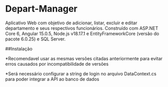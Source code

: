 # Depart-Manager

Aplicativo Web com objetivo de adicionar, listar, excluir e editar departamento e seus respectivos funcionários.
Construído com ASP.NET Core 6, Angular 15.0.5, Node.js v18.17.1 e EntityFrameworkCore (versão do pacote 6.0.25) e SQL Server.

##Instalação

*Recomendavel usar as mesmas versões citadas anteriormente para evitar erros causados por incompatibilidade de versões

*Será necessário configurar a string de login no arquivo DataContext.cs para poder integrar a API ao banco de dados
